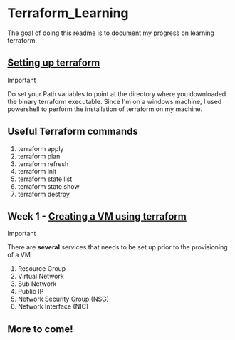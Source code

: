 # Terraform_Learning
The goal of doing this readme is to document my progress on learning terraform.

## [Setting up terraform](https://learn.microsoft.com/en-us/azure/developer/terraform/get-started-windows-powershell)
> [!IMPORTANT]
> Do set your Path variables to point at the directory where you downloaded the binary terraform executable.
Since I'm on a windows machine, I used powershell to perform the installation of terraform on my machine. 


## Useful Terraform commands
1. terraform apply
2. terraform plan
3. terraform refresh
4. terraform init
5. terraform state list
6. terraform state show 
7. terraform destroy

## Week 1 - [Creating a VM using terraform](https://registry.terraform.io/providers/hashicorp/azurerm/latest/docs/resources/windows_virtual_machine)
> [!IMPORTANT]
> There are **several** services that needs to be set up prior to the provisioning of a VM
1. Resource Group
2. Virtual Network
3. Sub Network
4. Public IP
5. Network Security Group (NSG)
6. Network Interface (NIC)

## More to come!